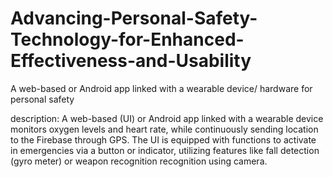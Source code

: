 # Advancing-Personal-Safety-Technology-for-Enhanced-Effectiveness-and-Usability
A web-based or Android app linked with a wearable device/ hardware for personal safety

description:
A web-based (UI) or Android app linked with a wearable device monitors oxygen
levels and heart rate, while continuously sending location to the Firebase through
GPS. The UI is equipped with functions to activate in emergencies via a button or
indicator, utilizing features like fall detection (gyro meter) or weapon recognition
recognition using camera.
